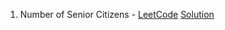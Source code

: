1. Number of Senior Citizens - [LeetCode](https://leetcode.com/problems/number-of-senior-citizens/editorial/?envType=daily-question&envId=2024-08-01) [Solution](./Senior.java)


